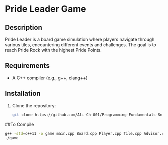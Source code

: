 # Pride Leader Game

## Description
Pride Leader is a board game simulation where players navigate through various tiles, encountering different events and challenges. The goal is to reach Pride Rock with the highest Pride Points.

## Requirements
- A C++ compiler (e.g., g++, clang++)

## Installation
1. Clone the repository:
   ```bash
   git clone https://github.com/Ali-Ch-001/Programming-Fundamentals-Snippets/tree/main/Pride_Leader_Game
##To Compile
   ```bash
   g++ -std=c++11 -o game main.cpp Board.cpp Player.cpp Tile.cpp Advisor.cpp
   ./game
